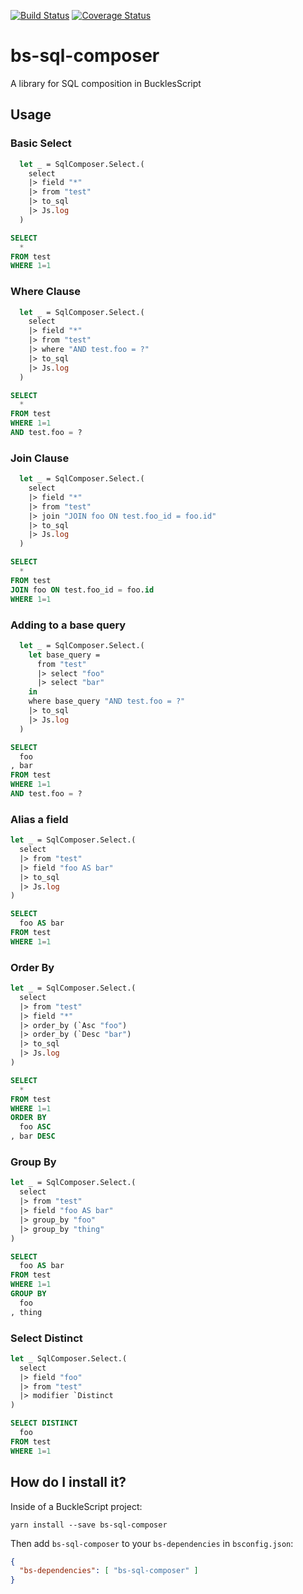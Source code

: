 [![Build Status](https://www.travis-ci.org/scull7/bs-sql-composer.svg?branch=master)](https://www.travis-ci.org/scull7/bs-sql-composer)
[![Coverage Status](https://coveralls.io/repos/github/scull7/bs-sql-composer/badge.svg?branch=master)](https://coveralls.io/github/scull7/bs-sql-composer?branch=master)

# bs-sql-composer
A library for SQL composition in BucklesScript

## Usage

### Basic Select
```ocaml
  let _ = SqlComposer.Select.(
    select
    |> field "*"
    |> from "test"
    |> to_sql
    |> Js.log
  )
```
```sql
SELECT
  *
FROM test
WHERE 1=1
```

### Where Clause
```ocaml
  let _ = SqlComposer.Select.(
    select
    |> field "*"
    |> from "test"
    |> where "AND test.foo = ?"
    |> to_sql
    |> Js.log
  )
```
```sql
SELECT
  *
FROM test
WHERE 1=1
AND test.foo = ?
```

### Join Clause
```ocaml
  let _ = SqlComposer.Select.(
    select
    |> field "*"
    |> from "test"
    |> join "JOIN foo ON test.foo_id = foo.id"
    |> to_sql
    |> Js.log
  )
```
```sql
SELECT
  *
FROM test
JOIN foo ON test.foo_id = foo.id
WHERE 1=1
```

### Adding to a base query
```ocaml
  let _ = SqlComposer.Select.(
    let base_query =
      from "test"
      |> select "foo"
      |> select "bar"
    in
    where base_query "AND test.foo = ?"
    |> to_sql
    |> Js.log
  )
```
```sql
SELECT
  foo
, bar
FROM test
WHERE 1=1
AND test.foo = ?
```

### Alias a field
```ocaml
let _ = SqlComposer.Select.(
  select
  |> from "test"
  |> field "foo AS bar"
  |> to_sql
  |> Js.log
)
```
```sql
SELECT
  foo AS bar
FROM test
WHERE 1=1
```

### Order By
```ocaml
let _ = SqlComposer.Select.(
  select
  |> from "test"
  |> field "*"
  |> order_by (`Asc "foo")
  |> order_by (`Desc "bar")
  |> to_sql
  |> Js.log
)
```
```sql
SELECT
  *
FROM test
WHERE 1=1
ORDER BY
  foo ASC
, bar DESC
```

### Group By
```ocaml
let _ = SqlComposer.Select.(
  select
  |> from "test"
  |> field "foo AS bar"
  |> group_by "foo"
  |> group_by "thing"
)
```
```sql
SELECT
  foo AS bar
FROM test
WHERE 1=1
GROUP BY
  foo
, thing
```

### Select Distinct
```ocaml
let _ SqlComposer.Select.(
  select
  |> field "foo"
  |> from "test"
  |> modifier `Distinct
)
```
```sql
SELECT DISTINCT
  foo
FROM test
WHERE 1=1
```

## How do I install it?

Inside of a BuckleScript project:

```shell
yarn install --save bs-sql-composer
```

Then add `bs-sql-composer` to your `bs-dependencies` in `bsconfig.json`:

```json
{
  "bs-dependencies": [ "bs-sql-composer" ]
}
```
